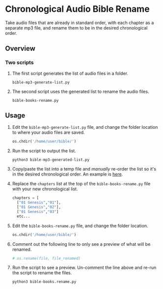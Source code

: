 # Chronological Audio Bible Rename

Take audio files that are already in standard order, with each chapter as a separate mp3 file, and rename them to be in the desired chronological order.

## Overview

### Two scripts

1. The first script generates the list of audio files in a folder.
    ```
    bible-mp3-generate-list.py
    ```

2. The second script uses the generated list to rename the audio files.
    ```
    bible-books-rename.py
    ```

## Usage

1. Edit the `bible-mp3-generate-list.py` file, and change the folder location to where your audio files are saved.
    ```python
    os.chdir('/home/user/bible/')
    ```

2. Run the script to output the list.
    ```console
    python3 bible-mp3-generated-list.py
    ```

3. Copy/paste the list into a temp file and *manually* re-order the list so it's in the desired chronological order. An example is [here](https://whitefieldsprayer.blogspot.com/2012/10/every-chapter-of-entire-bible-in.html).

4. Replace the `chapters` list at the top of the `bible-books-rename.py` file with your new chronological list.
    ```python
    chapters = [
      ["01 Genesis","01"],
      ["01 Genesis","02"],
      ["01 Genesis","03"]
      etc...
    ```

5. Edit the `bible-books-rename.py` file, and change the folder location.
    ```python
    os.chdir('/home/user/bible/')
    ```

6. Comment out the following line to only see a preview of what will be renamed.
    ```python
    # os.rename(file, file_renamed)
    ```

7. Run the script to see a preview. Un-comment the line above and re-run the script to rename the files.
    ```console
    python3 bible-books.rename.py
    ```
